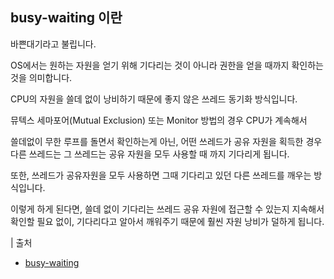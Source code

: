 ## busy-waiting 이란

바쁜대기라고 불립니다.

OS에서는 원하는 자원을 얻기 위해 기다리는 것이 아니라 권한을 얻을 때까지 확인하는 것을 의미합니다.

CPU의 자원을 쓸데 없이 낭비하기 때문에 좋지 않은 쓰레드 동기화 방식입니다.

뮤텍스 세마포어(Mutual Exclusion) 또는 Monitor 방법의 경우 CPU가 계속해서

쓸데없이 무한 루프를 돌면서 확인하는게 아닌, 어떤 쓰레드가 공유 자원을 획득한 경우 다른 쓰레드는 그 쓰레드는 공유 자원을 모두 사용할 때 까지 기다리게 됩니다.

또한, 쓰레드가 공유자원을 모두 사용하면 그때 기다리고 있던 다른 쓰레드를 깨우는 방식입니다.

이렇게 하게 된다면, 쓸데 없이 기다리는 쓰레드 공유 자원에 접근할 수 있는지 지속해서 확인할 필요 없이, 기다리다고 알아서 깨워주기 때문에 훨씬 자원 낭비가 덜하게 됩니다.

| 출처

- [busy-waiting](https://blog.system32.kr/80)

